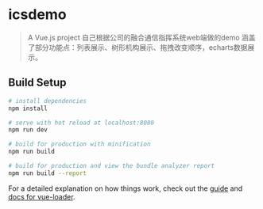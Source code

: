 # icsdemo

> A Vue.js project
> 自己根据公司的融合通信指挥系统web端做的demo
> 涵盖了部分功能点：列表展示、树形机构展示、拖拽改变顺序，echarts数据展示。

## Build Setup

``` bash
# install dependencies
npm install

# serve with hot reload at localhost:8080
npm run dev

# build for production with minification
npm run build

# build for production and view the bundle analyzer report
npm run build --report
```

For a detailed explanation on how things work, check out the [guide](http://vuejs-templates.github.io/webpack/) and [docs for vue-loader](http://vuejs.github.io/vue-loader).
